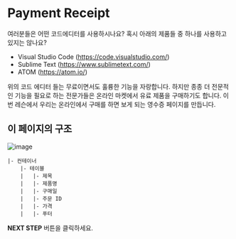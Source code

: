 # Payment Receipt

여러분들은 어떤 코드에디터를 사용하시나요? 혹시 아래의 제품들 중 하나를 사용하고 있지는 않나요?

* Visual Studio Code (https://code.visualstudio.com/)
* Sublime Text (https://www.sublimetext.com/)
* ATOM (https://atom.io/)

위의 코드 에디터 들는 무료이면서도 훌륭한 기능을 자랑합니다. 하지만 종종 더 전문적인 기능을 필요로 하는 전문가들은 온라인 마켓에서 유료 제품을 구매하기도 합니다. 이번 레슨에서 우리는 온라인에서 구매를 하면 보게 되는 영수증 페이지를 만듭니다.



## 이 페이지의 구조

![image](https://res.cloudinary.com/dyiqg9qhi/image/upload/v1532609841/wire/img-wire-04.jpg)

```
|- 컨테이너
    |- 테이블
    |   |- 제목
    |   |- 제품명
    |   |- 구매일
    |   |- 주문 ID
    |   |- 가격
    |   |- 푸터
```



**NEXT STEP** 버튼을 클릭하세요.